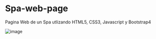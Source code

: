 # Spa-web-page
Pagina Web de un Spa utlizando HTML5, CSS3, Javascript y Bootstrap4

![image](https://user-images.githubusercontent.com/30531913/233521253-2f136f03-3d8c-443b-a8c9-636998c9336c.png)


